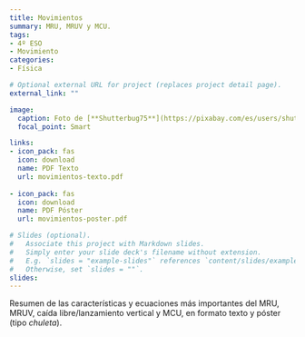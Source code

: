 ```yaml
---
title: Movimientos
summary: MRU, MRUV y MCU.
tags:
- 4º ESO
- Movimiento
categories:
- Física

# Optional external URL for project (replaces project detail page).
external_link: ""

image:
  caption: Foto de [**Shutterbug75**](https://pixabay.com/es/users/shutterbug75-2077322/) en [Pixabay](https://pixabay.com/es/)
  focal_point: Smart

links:
- icon_pack: fas
  icon: download
  name: PDF Texto
  url: movimientos-texto.pdf
  
- icon_pack: fas
  icon: download
  name: PDF Póster
  url: movimientos-poster.pdf  

# Slides (optional).
#   Associate this project with Markdown slides.
#   Simply enter your slide deck's filename without extension.
#   E.g. `slides = "example-slides"` references `content/slides/example-slides.md`.
#   Otherwise, set `slides = ""`.
slides: 
---
```


Resumen de las características y ecuaciones más importantes del MRU, MRUV, caída libre/lanzamiento vertical y MCU, en formato texto y póster (tipo _chuleta_).
